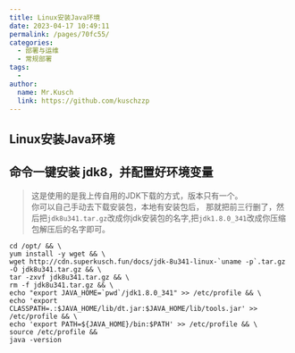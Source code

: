 ```yaml
---
title: Linux安装Java环境
date: 2023-04-17 10:49:11
permalink: /pages/70fc55/
categories:
  - 部署与运维
  - 常规部署
tags:
  - 
author: 
  name: Mr.Kusch
  link: https://github.com/kuschzzp
---
```

## Linux安装Java环境

## 命令一键安装 jdk8，并配置好环境变量
> 这是使用的是我上传自用的JDK下载的方式，版本只有一个。  
> 你可以自己手动去下载安装包，本地有安装包后，
> 那就把前三行删了，然后把`jdk8u341.tar.gz`改成你jdk安装包的名字,把`jdk1.8.0_341`改成你压缩包解压后的名字即可。
```shell
cd /opt/ && \ 
yum install -y wget && \
wget http://cdn.superkusch.fun/docs/jdk-8u341-linux-`uname -p`.tar.gz -O jdk8u341.tar.gz && \
tar -zxvf jdk8u341.tar.gz && \
rm -f jdk8u341.tar.gz && \
echo "export JAVA_HOME=`pwd`/jdk1.8.0_341" >> /etc/profile && \
echo 'export CLASSPATH=.:$JAVA_HOME/lib/dt.jar:$JAVA_HOME/lib/tools.jar' >> /etc/profile && \
echo 'export PATH=${JAVA_HOME}/bin:$PATH' >> /etc/profile && \
source /etc/profile && 
java -version
```
